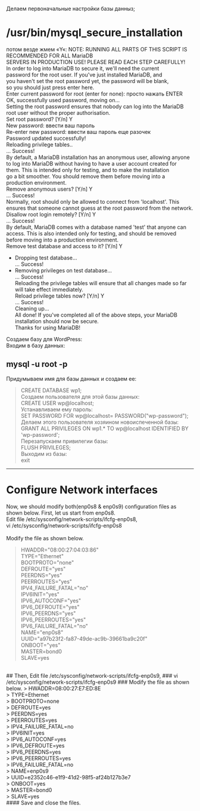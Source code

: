 Делаем первоначальные настройки базы данныз;
# /usr/bin/mysql_secure_installation
потом везде жмем «Y«:
NOTE: RUNNING ALL PARTS OF THIS SCRIPT IS RECOMMENDED FOR ALL MariaDB </br>
SERVERS IN PRODUCTION USE! PLEASE READ EACH STEP CAREFULLY! </br>
In order to log into MariaDB to secure it, we'll need the current </br>
password for the root user. If you've just installed MariaDB, and </br>
you haven't set the root password yet, the password will be blank, </br>
so you should just press enter here. </br>
Enter current password for root (enter for none): просто нажать ENTER </br>
OK, successfully used password, moving on... </br>
Setting the root password ensures that nobody can log into the MariaDB </br>
root user without the proper authorisation. </br>
Set root password? [Y/n] Y </br>
New password: ввести ваш пароль </br>
Re-enter new password: ввести ваш пароль еще разочек </br>
Password updated successfully! </br>
Reloading privilege tables.. </br>
... Success! </br>
By default, a MariaDB installation has an anonymous user, allowing anyone </br>
to log into MariaDB without having to have a user account created for </br>
them. This is intended only for testing, and to make the installation </br>
go a bit smoother. You should remove them before moving into a </br>
production environment. </br>
Remove anonymous users? [Y/n] Y </br>
... Success! </br>
Normally, root should only be allowed to connect from 'localhost'. This </br>
ensures that someone cannot guess at the root password from the network. </br>
Disallow root login remotely? [Y/n] Y </br>
... Success! </br>
By default, MariaDB comes with a database named 'test' that anyone can </br>
access. This is also intended only for testing, and should be removed </br>
before moving into a production environment. </br>
Remove test database and access to it? [Y/n] Y </br>
- Dropping test database... </br>
... Success! </br>
- Removing privileges on test database... </br>
... Success! </br>
Reloading the privilege tables will ensure that all changes made so far </br>
will take effect immediately. </br>
Reload privilege tables now? [Y/n] Y </br>
... Success! </br>
Cleaning up... </br>
All done! If you've completed all of the above steps, your MariaDB </br>
installation should now be secure. </br>
Thanks for using MariaDB! </br>

Создаем базу для WordPress: </br>
Входим в базу данных: </br>
## mysql -u root -p
Придумываем имя для базы данных и создаем ее: </br>
 > CREATE DATABASE wp1; </br>
Создаем пользователя для этой базы данных: </br>
 > CREATE USER wp@localhost; </br>
Устанавливаем ему пароль: </br>
 > SET PASSWORD FOR wp@localhost= PASSWORD("wp-password"); </br>
Делаем этого пользователя хозяином новоиспеченной базы: </br>
 > GRANT ALL PRIVILEGES ON wp1.* TO wp@localhost IDENTIFIED BY 'wp-password'; </br>
Перезапускаем привилегии базы: </br>
 > FLUSH PRIVILEGES; </br>
Выходим из базы: </br>
 > exit </br>
_____
# Configure Network interfaces
Now, we should modify both(enp0s8 & enp0s9) configuration files as shown below. First, let us start from enp0s8. </br>
Edit file /etc/sysconfig/network-scripts/ifcfg-enp0s8, </br>
vi /etc/sysconfig/network-scripts/ifcfg-enp0s8 </br>
 </br>
Modify the file as shown below. </br>
> HWADDR="08:00:27:04:03:86" </br>
> TYPE="Ethernet" </br>
> BOOTPROTO="none" </br>
> DEFROUTE="yes" </br>
> PEERDNS="yes" </br>
> PEERROUTES="yes" </br>
> IPV4_FAILURE_FATAL="no" </br>
> IPV6INIT="yes" </br>
> IPV6_AUTOCONF="yes" </br>
> IPV6_DEFROUTE="yes" </br>
> IPV6_PEERDNS="yes" </br>
> IPV6_PEERROUTES="yes" </br>
> IPV6_FAILURE_FATAL="no" </br>
> NAME="enp0s8" </br>
> UUID="a97b23f2-fa87-49de-ac9b-39661ba9c20f" </br>
> ONBOOT="yes" </br>
> MASTER=bond0 </br>
> SLAVE=yes </br>
 </br>
## Then, Edit file /etc/sysconfig/network-scripts/ifcfg-enp0s9,
### vi /etc/sysconfig/network-scripts/ifcfg-enp0s9
### Modify the file as shown below.
> HWADDR=08:00:27:E7:ED:8E </br>
> TYPE=Ethernet </br>
> BOOTPROTO=none </br>
> DEFROUTE=yes </br>
> PEERDNS=yes </br>
> PEERROUTES=yes </br>
> IPV4_FAILURE_FATAL=no </br>
> IPV6INIT=yes </br>
> IPV6_AUTOCONF=yes </br>
> IPV6_DEFROUTE=yes </br>
> IPV6_PEERDNS=yes </br>
> IPV6_PEERROUTES=yes </br>
> IPV6_FAILURE_FATAL=no </br>
> NAME=enp0s9 </br>
> UUID=e2352c46-e1f9-41d2-98f5-af24b127b3e7 </br>
> ONBOOT=yes </br>
> MASTER=bond0 </br>
> SLAVE=yes </br>
#### Save and close the files.
